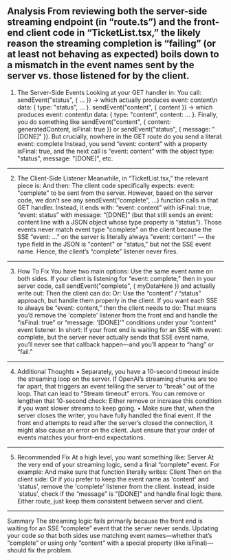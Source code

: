 Analysis
From reviewing both the server-side streaming endpoint (in “route.ts”) and the front-end client code in “TicketList.tsx,” the likely reason the streaming completion is “failing” (or at least not behaving as expected) boils down to a mismatch in the event names sent by the server vs. those listened for by the client.
---
1. The Server-Side Events
Looking at your GET handler in:
You call:
sendEvent("status", { … }) → which actually produces event: content\n data: { type: "status", ... }.
sendEvent("content", { content }) → which produces event: content\n data: { type: "content", content: ... }.
Finally, you do something like sendEvent("content", { content: generatedContent, isFinal: true }) or sendEvent("status", { message: "[DONE]" }).
But crucially, nowhere in the GET route do you send a literal:
event: complete
Instead, you send “event: content” with a property isFinal: true, and the next call is “event: content” with the object type: "status", message: "[DONE]", etc.
---
2. The Client-Side Listener
Meanwhile, in “TicketList.tsx,” the relevant piece is:
And then:
The client code specifically expects:
event: "complete"
to be sent from the server. However, based on the server code, we don’t see any sendEvent("complete", ...) function calls in that GET handler. Instead, it ends with:
“event: content” with isFinal: true,
“event: status” with message: “[DONE]” (but that still sends an event: content line with a JSON object whose type property is “status”).
Those events never match event type "complete" on the client because the SSE “event: …” on the server is literally always "event: content" — the type field in the JSON is "content" or "status," but not the SSE event name.
Hence, the client’s “complete” listener never fires.
---
3. How To Fix
You have two main options:
Use the same event name on both sides.
If your client is listening for “event: complete,” then in your server code, call sendEvent("complete", { myDataHere }) and actually write out:
Then the client can do:
Or:
Use the “content” / “status” approach, but handle them properly in the client.
If you want each SSE to always be “event: content,” then the client needs to do:
That means you’d remove the 'complete' listener from the front end and handle the “isFinal: true” or “message: '[DONE]'” conditions under your “content” event listener.
In short: If your front end is waiting for an SSE with event: complete, but the server never actually sends that SSE event name, you’ll never see that callback happen—and you’ll appear to “hang” or “fail.”
---
4. Additional Thoughts
• Separately, you have a 10-second timeout inside the streaming loop on the server. If OpenAI’s streaming chunks are too far apart, that triggers an event telling the server to “break” out of the loop. That can lead to “Stream timeout” errors. You can remove or lengthen that 10-second check:
Either remove or increase this condition if you want slower streams to keep going.
• Make sure that, when the server closes the writer, you have fully handled the final event. If the front end attempts to read after the server’s closed the connection, it might also cause an error on the client. Just ensure that your order of events matches your front-end expectations.
---
5. Recommended Fix
At a high level, you want something like:
Server
At the very end of your streaming logic, send a final “complete” event. For example:
And make sure that function literally writes:
Client
Then on the client side:
Or if you prefer to keep the event name as 'content' and 'status', remove the 'complete' listener from the client. Instead, inside 'status', check if the “message” is "[DONE]" and handle final logic there.
Either route, just keep them consistent between server and client.
---
Summary
The streaming logic fails primarily because the front end is waiting for an SSE “complete” event that the server never sends. Updating your code so that both sides use matching event names—whether that’s “complete” or using only “content” with a special property (like isFinal)—should fix the problem.